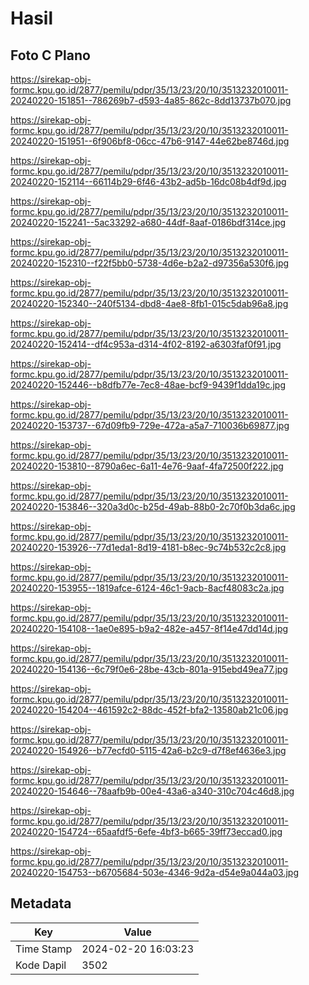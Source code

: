 # Hasil

## Foto C Plano

https://sirekap-obj-formc.kpu.go.id/2877/pemilu/pdpr/35/13/23/20/10/3513232010011-20240220-151851--786269b7-d593-4a85-862c-8dd13737b070.jpg

https://sirekap-obj-formc.kpu.go.id/2877/pemilu/pdpr/35/13/23/20/10/3513232010011-20240220-151951--6f906bf8-06cc-47b6-9147-44e62be8746d.jpg

https://sirekap-obj-formc.kpu.go.id/2877/pemilu/pdpr/35/13/23/20/10/3513232010011-20240220-152114--66114b29-6f46-43b2-ad5b-16dc08b4df9d.jpg

https://sirekap-obj-formc.kpu.go.id/2877/pemilu/pdpr/35/13/23/20/10/3513232010011-20240220-152241--5ac33292-a680-44df-8aaf-0186bdf314ce.jpg

https://sirekap-obj-formc.kpu.go.id/2877/pemilu/pdpr/35/13/23/20/10/3513232010011-20240220-152310--f22f5bb0-5738-4d6e-b2a2-d97356a530f6.jpg

https://sirekap-obj-formc.kpu.go.id/2877/pemilu/pdpr/35/13/23/20/10/3513232010011-20240220-152340--240f5134-dbd8-4ae8-8fb1-015c5dab96a8.jpg

https://sirekap-obj-formc.kpu.go.id/2877/pemilu/pdpr/35/13/23/20/10/3513232010011-20240220-152414--df4c953a-d314-4f02-8192-a6303faf0f91.jpg

https://sirekap-obj-formc.kpu.go.id/2877/pemilu/pdpr/35/13/23/20/10/3513232010011-20240220-152446--b8dfb77e-7ec8-48ae-bcf9-9439f1dda19c.jpg

https://sirekap-obj-formc.kpu.go.id/2877/pemilu/pdpr/35/13/23/20/10/3513232010011-20240220-153737--67d09fb9-729e-472a-a5a7-710036b69877.jpg

https://sirekap-obj-formc.kpu.go.id/2877/pemilu/pdpr/35/13/23/20/10/3513232010011-20240220-153810--8790a6ec-6a11-4e76-9aaf-4fa72500f222.jpg

https://sirekap-obj-formc.kpu.go.id/2877/pemilu/pdpr/35/13/23/20/10/3513232010011-20240220-153846--320a3d0c-b25d-49ab-88b0-2c70f0b3da6c.jpg

https://sirekap-obj-formc.kpu.go.id/2877/pemilu/pdpr/35/13/23/20/10/3513232010011-20240220-153926--77d1eda1-8d19-4181-b8ec-9c74b532c2c8.jpg

https://sirekap-obj-formc.kpu.go.id/2877/pemilu/pdpr/35/13/23/20/10/3513232010011-20240220-153955--1819afce-6124-46c1-9acb-8acf48083c2a.jpg

https://sirekap-obj-formc.kpu.go.id/2877/pemilu/pdpr/35/13/23/20/10/3513232010011-20240220-154108--1ae0e895-b9a2-482e-a457-8f14e47dd14d.jpg

https://sirekap-obj-formc.kpu.go.id/2877/pemilu/pdpr/35/13/23/20/10/3513232010011-20240220-154136--6c79f0e6-28be-43cb-801a-915ebd49ea77.jpg

https://sirekap-obj-formc.kpu.go.id/2877/pemilu/pdpr/35/13/23/20/10/3513232010011-20240220-154204--461592c2-88dc-452f-bfa2-13580ab21c06.jpg

https://sirekap-obj-formc.kpu.go.id/2877/pemilu/pdpr/35/13/23/20/10/3513232010011-20240220-154926--b77ecfd0-5115-42a6-b2c9-d7f8ef4636e3.jpg

https://sirekap-obj-formc.kpu.go.id/2877/pemilu/pdpr/35/13/23/20/10/3513232010011-20240220-154646--78aafb9b-00e4-43a6-a340-310c704c46d8.jpg

https://sirekap-obj-formc.kpu.go.id/2877/pemilu/pdpr/35/13/23/20/10/3513232010011-20240220-154724--65aafdf5-6efe-4bf3-b665-39ff73eccad0.jpg

https://sirekap-obj-formc.kpu.go.id/2877/pemilu/pdpr/35/13/23/20/10/3513232010011-20240220-154753--b6705684-503e-4346-9d2a-d54e9a044a03.jpg


## Metadata

| Key        | Value               |
| ---------- | ------------------- |
| Time Stamp | 2024-02-20 16:03:23 |
| Kode Dapil | 3502                |



